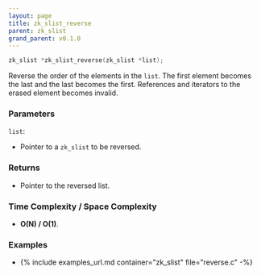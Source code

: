 ```yaml
---
layout: page
title: zk_slist_reverse
parent: zk_slist
grand_parent: v0.1.0
---
```


``` c
zk_slist *zk_slist_reverse(zk_slist *list);
```

Reverse the order of the elements in the `list`. The first element becomes the last and the last becomes the first.
References and iterators to the erased element becomes invalid.

### Parameters

`list`:

- Pointer to a `zk_slist` to be reversed.

### Returns

- Pointer to the reversed list.

### Time Complexity / Space Complexity

- **O(N) / O(1)**.

### Examples

- {% include examples_url.md container="zk_slist" file="reverse.c" -%}

